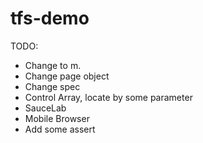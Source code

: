 # tfs-demo

TODO:
* Change to m.
* Change page object
* Change spec
* Control Array, locate by some parameter
* SauceLab
* Mobile Browser
* Add some assert

